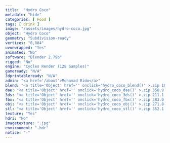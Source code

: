 ```yaml
---
title:  "Hydro Coco"
metadate: "hide"
categories: [ Food ]
tags: [ drink ]
image: "/assets/images/hydro-coco.jpg"
object: "Hydro Coco"
geometry: "Subdivision-ready"
vertices: "8,884"
uvunwrapped: "Yes"
animated: "No"
software: "Blender 2.79b"
rigged: "No"
engine: "Cycles Render (128 Samples)"
gameready: "N/A"
3dprintableready: "N/A"
admin: "<a href='/about'>Mohamad Rido</a>"
blend: "<a title='Object' href='' onclick='hydro_coco_blend()' >.zip 10.7 MB</a>"
dae: "<a title='Object' href='' onclick='hydro_coco_dae()' >.zip 358.9 kB</a>"
3ds: "<a title='Object' href='' onclick='hydro_coco_3ds()' >.zip 211.1 kB</a>"
fbx: "<a title='Object' href='' onclick='hydro_coco_fbx()' >.zip 383.0 kB</a>"
obj: "<a title='Object' href='' onclick='hydro_coco_obj()' >.zip 271.8 kB</a>"
stl: "<a title='Object' href='' onclick='hydro_coco_stl()' >.zip 352.1 kB</a>"
texture: "Yes"
hdri: "No"
imagetexture: ".jpg"
environment: ".hdr"
notice: "-"
---
```

